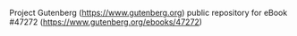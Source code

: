 Project Gutenberg (https://www.gutenberg.org) public repository for eBook #47272 (https://www.gutenberg.org/ebooks/47272)
